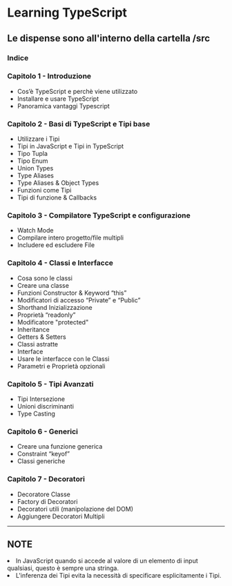 <h1>Learning TypeScript</h1>
<h2>Le dispense sono all'interno della cartella /src</h2>

<h3>Indice</h3>
<h3>Capitolo 1 - Introduzione</h3>
<ul>
<li>Cos’è TypeScript e perchè viene utilizzato</li>
<li>Installare e usare TypeScript</li>
<li>Panoramica vantaggi Typescript</li>
</ul>

<h3>Capitolo 2 - Basi di TypeScript e Tipi base</h3>
<ul>
<li>Utilizzare i Tipi </li>
<li>Tipi in JavaScript e Tipi in TypeScript</li>
<li>Tipo Tupla</li>
<li>Tipo Enum</li>
<li>Union Types</li>
<li>Type Aliases</li>
<li>Type Aliases & Object Types</li>
<li>Funzioni come Tipi</li>
<li>Tipi di funzione & Callbacks</li>
</ul>

<h3>Capitolo 3 - Compilatore TypeScript e configurazione</h3>
<ul>
<li>Watch Mode</li>
<li>Compilare intero progetto/file multipli</li>
<li>Includere ed escludere File</li>
</ul>

<h3>Capitolo 4 - Classi e Interfacce</h3>
<ul>
<li>Cosa sono le classi</li>
<li>Creare una classe</li>
<li>Funzioni Constructor & Keyword “this”</li>
<li>Modificatori di accesso “Private” e “Public”</li>
<li>Shorthand Inizializzazione</li>
<li>Proprietà “readonly”</li>
<li>Modificatore "protected"</li>
<li>Inheritance</li>
<li>Getters & Setters</li>
<li>Classi astratte</li>
<li>Interface</li>
<li>Usare le interfacce con le Classi</li>
<li>Parametri e Proprietà opzionali</li>
</ul>

<h3>Capitolo 5 - Tipi Avanzati</h3>
<ul>
<li>Tipi Intersezione</li>
<li>Unioni discriminanti</li>
<li>Type Casting</li>
</ul>

<h3>Capitolo 6 - Generici</h3>
<ul>
<li>Creare una funzione generica</li>
<li>Constraint “keyof”</li>
<li>Classi generiche</li>
</ul>

<h3>Capitolo 7 - Decoratori</h3>
<ul>
<li>Decoratore Classe</li>
<li>Factory di Decoratori</li>
<li>Decoratori utili (manipolazione del DOM)</li>
<li>Aggiungere Decoratori Multipli</li>
</ul>

<hr>
<h2>NOTE</h2>
<li>In JavaScript quando si accede al valore di un elemento di input qualsiasi, questo è sempre una stringa.</li>
<li>L'inferenza dei Tipi evita la necessità di specificare esplicitamente i Tipi.</li>




    
